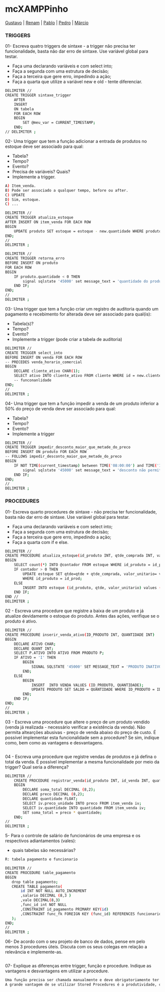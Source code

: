 
# mcXAMPPinho

[Gustavo](#) | [Renam](#) | [Pablo](https://github.com/PabloDomiciano) | [Pedro](https://github.com/Pedrxx) | [Márcio](https://github.com/MarcioJCarvalho)

### TRIGGERS
01- Escreva quatro triggers de sintaxe - a trigger não precisa ter funcionalidade, basta não dar erro de sintaxe. Use variável global para testar.
- Faça uma declarando variáveis e com select into; 
- Faça a segunda com uma estrutura de decisão; 
- Faça a terceira que gere erro, impedindo a ação;
- Faça a quarta que utilize a variável new e old - tente diferenciar. 
```bash
DELIMITER // 
CREATE TRIGGER sintaxe_trigger 
	AFTER 
	INSERT
	ON tabela
	FOR EACH ROW 
	BEGIN
		SET @meu_var = CURRENT_TIMESTAMP;
	END;
// DELIMITER ;
```

02- Uma trigger que tem a função adicionar a entrada de produtos no estoque deve ser associado para qual:
- Tabela?
- Tempo?
- Evento?
- Precisa de variáveis? Quais?
- Implemente a trigger. 
```bash
A) Item_venda.
B) Pode ser associado a qualquer tempo, before ou after.
C) UPDATE
D) Sim, estoque.
C) ...

DELIMITER // 
CREATE TRIGGER atualiza_estoque
AFTER INSERT ON item_venda FOR EACH ROW
BEGIN 
	UPDATE produto SET estoque = estoque - new.quantidade WHERE produto.id = new.produto_id;
END;
//
DELIMITER ;
```

```bash
DELIMITER // 
CREATE TRIGGER retorna_erro
BEFORE INSERT ON produto 
FOR EACH ROW
BEGIN 
	IF produto.quantidade < 0 THEN
		signal sqlstate '45000' set message_text = 'quantidade do produto não pode ser negativa';
	END IF;	
END;
//
DELIMITER ;
```

03- Uma trigger que tem a função criar um registro de auditoria quando um pagamento e recebimento for alterada deve ser associado para qual(is):
- Tabela(s)?
- Tempo?
- Evento?
- Implemente a trigger (pode criar a tabela de auditoria)
```bash
DELIMITER // 
CREATE TRIGGER select_into 
BEFORE INSERT ON venda FOR EACH ROW
-- PRECEDES venda_horario_comercial
BEGIN 
	DECLARE cliente_ativo CHAR(1); 
    SELECT ativo INTO cliente_ativo FROM cliente WHERE id = new.cliente_id;
    -- funconanlidade 
END;
//
DELIMITER ;
```

04- Uma trigger que tem a função impedir a venda de um produto inferior a 50% do preço de venda deve ser associado para qual:
- Tabela?
- Tempo?
- Evento?
- Implemente a trigger
```bash
DELIMITER // 
CREATE TRIGGER impedir_desconto_maior_que_metade_do_preco
BEFORE INSERT ON produto FOR EACH ROW
-- FOLLOWS impedir_desconto_maior_que_metade_do_preco
BEGIN 
    IF NOT TIME(current_timestamp) between TIME('08:00:00') and TIME('18:00:00') THEN
		signal sqlstate '45000' set message_text = 'desconto não permitido';
	END IF;
END;
//
DELIMITER ;
```

### PROCEDURES
01- Escreva quarto procedures de sintaxe - não precisa ter funcionalidade, basta não dar erro de sintaxe. Use variável global para testar.
- Faça uma declarando variáveis e com select into; 
- Faça a segunda com uma estrutura de decisão; 
- Faça a terceira que gere erro, impedindo a ação;
- Faça a quarta com if e else. 
```bash
DELIMITER //
CREATE PROCEDURE atualiza_estoque(id_produto INT, qtde_comprada INT, valor_unit DECIMAL(9,2))
BEGIN
    SELECT count(*) INTO @contador FROM estoque WHERE id_produto = id_prod;
    IF contador > 0 THEN
        UPDATE estoque SET qtde=qtde + qtde_comprada, valor_unitario= valor_unit
        WHERE id_produto = id_prod;
    ELSE
        INSERT INTO estoque (id_produto, qtde, valor_unitario) values (id_prod, qtde_comprada, valor_unit);
    END IF;
END //
DELIMITER ;
```

02 - Escreva uma procedure que registre a baixa de um produto e já atualize devidamente o estoque do produto. Antes das ações, verifique se o produto é ativo.
```bash
DELIMITER //
CREATE PROCEDURE inserir_venda_ativo(ID_PRODUTO INT, QUANTIDADE INT)
BEGIN
	DECLARE ATIVO CHAR;
    DECLARE QUANT INT;
    SELECT P.ATIVO INTO ATIVO FROM PRODUTO P;
    IF ATIVO = 'I' THEN
		BEGIN 
			SIGNAL SQLSTATE '45000' SET MESSAGE_TEXT = 'PRODUTO INATIVO';
        END;
	ELSE 
		BEGIN 
			INSERT  INTO VENDA VALUES (ID_PRODUTO, QUANTIDADE);
            UPDATE PRODUTO SET SALDO = QUANTIDADE WHERE ID_PRODUTO = ID_PRODUTO;
        END;
    END IF;
END;
// 
DELIMITER ;
```

03 - Escreva uma procedure que altere o preço de um produto vendido (venda já realizada - necessário verificar a existência da venda). Não permita altearções abusivas - preço de venda abaixo do preço de custo. É possível implementar esta funcionalidade sem a procedure? Se sim, indique como, bem como as vantagens e desvantagens.
```bash
```

04 - Escreva uma procedure que registre vendas de produtos e já defina o total da venda. É possível implementar a mesma funcionalidade por meio da trigger? Qual seria a diferença?
```bash
DELIMITER //
	CREATE PROCEDURE registrar_venda(id_produto INT, id_venda INT, quatidade INT, preco_unidade DECIMAL(8,2))
	BEGIN
		DECLARE soma_total DECIMAL (8,2);
        DECLARE preco DECIMAL (8,2);
        DECLARE quantidade FLOAT;
        SELECT iv.preco_unidade INTO preco FROM item_venda iv;
        SELECT iv.quantidade INTO quantidade FROM item_venda iv;
        SET soma_total = preco * quantidade;
    END;
//
DELIMITER ;
```

5- Para o controle de salário de funcionários de uma empresa e os respectivos adiantamentos (vales):
 - quais tabelas são necessárias?
 ```bash
R: tabela pagamento e funcionario

DELIMITER //
CREATE PROCEDURE table_pagamento
BEGIN
    drop table pagamento;
    CREATE TABLE pagamento(
        id INT NOT NULL AUTO_INCREMENT
        ,salario DECIMAL (8,3 )
        ,vale DECIMAL(8,3)
        ,func_id int NOT NULL
        ,CONSTRAINT id_pagamento PRIMARY KEY(id)
        ,CONSTRAINT func_fk FOREIGN KEY (func_id) REFERENCES funcionario (ID) 
    );
END;
//
DELIMITER ;
```

06- De acordo com o seu projeto de banco de dados, pense em pelo menos 3 procedures úteis. Discuta com os seus colegas em relação a relevância e implemente-as.
```bash
```

07- Explique as diferenças entre trigger, função e procedure. Indique as vantagens e desvantagens em utilizar a procedure.
```bash
Uma função precisa ser chamada manualmente e deve obrigatoriamente ter retorno, diferente de uma procedure que como o próprio nome diz, trata-se de um procedimento, logo não é necessário retorno. Já a trigger, "gatilho" em português, tem esse nome porque é "disparada" sempre que determinado evento ocorre no banco de dados, não precisando ser chamada diretamente como as outras citadas.
A grande vantagem de se utilizar Stored Procedures é a produtividade, que leva diretamente à facilidade de manutenção, facilidade de uso e escalabilidade, pois imagine que ao invés de criar códigos no backend da aplicação e\ou realizar vários comandos para manipular os dados de um banco você pudesse construir uma rotina dinâmica que pode ou não receber parâmetros para ser executada sempre que quiser, podendo ser reutilizada infinitamente: isso são Procedures. Porém, isso traz também a pequena desvantagem que é a dificuldade na escrita (pois a sintaxe não é tão conhecida) 
```







